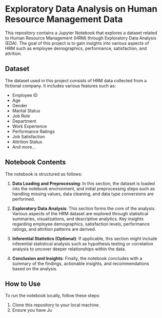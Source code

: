 # Exploratory Data Analysis on Human Resource Management Data

This repository contains a Jupyter Notebook that explores a dataset related to Human Resource Management (HRM) through Exploratory Data Analysis (EDA). The goal of this project is to gain insights into various aspects of HRM such as employee demographics, performance, satisfaction, and attrition.

## Dataset
The dataset used in this project consists of HRM data collected from a fictional company. It includes various features such as:

- Employee ID
- Age
- Gender
- Marital Status
- Job Role
- Department
- Work Experience
- Performance Ratings
- Job Satisfaction
- Attrition Status
- And more...

## Notebook Contents
The notebook is structured as follows:

1. **Data Loading and Preprocessing**: In this section, the dataset is loaded into the notebook environment, and initial preprocessing steps such as handling missing values, data cleaning, and data type conversions are performed.

2. **Exploratory Data Analysis**: This section forms the core of the analysis. Various aspects of the HRM dataset are explored through statistical summaries, visualizations, and descriptive analytics. Key insights regarding employee demographics, satisfaction levels, performance ratings, and attrition patterns are derived.

3. **Inferential Statistics (Optional)**: If applicable, this section might include inferential statistical analysis such as hypothesis testing or correlation analysis to uncover deeper relationships within the data.

4. **Conclusion and Insights**: Finally, the notebook concludes with a summary of the findings, actionable insights, and recommendations based on the analysis.

## How to Use
To run the notebook locally, follow these steps:

1. Clone this repository to your local machine.
2. Ensure you have Ju
